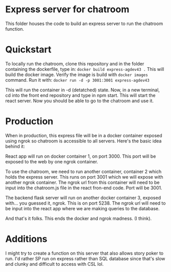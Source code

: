 # Express server for chatroom
This folder houses the code to build an express server to run the chatroom function. 

# Quickstart
To locally run the chatroom, clone this repository and in the folder containing the dockerfile, type in:
`docker build express-agdev43 .`
This will build the docker image. Verify the image is build with `docker images` command.
Run it with:
`docker run -d -p 3001:3001 express-agdev43`

This will run the container in -d (detatched) state. Now, in a new terminal, cd into the front end repository and type in npm start. This will start the react server. Now you should be able to go to the chatroom and use it.


# Production
When in production, this express file will be in a docker container exposed using ngrok so chatroom is accessible to all servers. Here's the basic idea behind it:

React app will run on docker container 1, on port 3000. This port will be exposed to the web by one ngrok container.

To use the chatroom, we need to run another container, container 2 which holds the express server. This runs on port 3001 which we will expose with another ngrok container. The ngrok url from this container will need to be input into the chatroom.js file in the react fron-end code. Port will be 3001.

The backend flask server will run on another docker container 3, exposed with... you guessed it, ngrok. This is on port 5238. The ngrok url will need to be input into the react app where we are making queries to the database.

And that's it folks. This ends the docker and ngrok madness. (I think).


# Additions

I might try to create a function on this server that also allows story poker to run. I'd rather SP run on express rather than SQL database since that's slow and clunky and difficult to access with CSL lol.